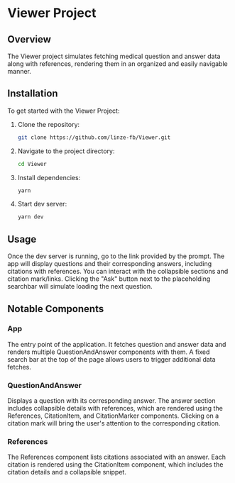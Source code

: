# Viewer Project

## Overview

The Viewer project simulates fetching medical question and answer data along with references, rendering them in an organized and easily navigable manner.

## Installation

To get started with the Viewer Project:

1. Clone the repository:

   ```bash
   git clone https://github.com/linze-fb/Viewer.git
    ```
2. Navigate to the project directory:

   ```bash
   cd Viewer
    ```
3. Install dependencies:

   ```bash
   yarn
    ```
4. Start dev server:

   ```bash
   yarn dev
    ```

## Usage

Once the dev server is running, go to the link provided by the prompt. The app will display questions and their corresponding answers, including citations with references. You can interact with the collapsible sections and citation mark/links. Clicking the "Ask" button next to the placeholding searchbar will simulate loading the next question.

## Notable Components

### App

The entry point of the application. It fetches question and answer data and renders multiple QuestionAndAnswer components with them. A fixed search bar at the top of the page allows users to trigger additional data fetches.

### QuestionAndAnswer

Displays a question with its corresponding answer. The answer section includes collapsible details with references, which are rendered using the References, CitationItem, and CitationMarker components. Clicking on a citation mark will bring the user's attention to the corresponding citation.

### References

The References component lists citations associated with an answer. Each citation is rendered using the CitationItem component, which includes the citation details and a collapsible snippet.
